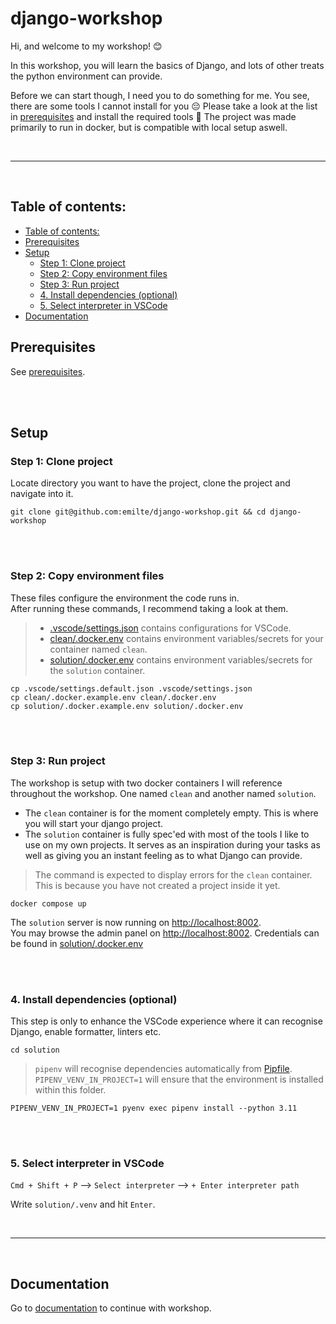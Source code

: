 # django-workshop

Hi, and welcome to my workshop! 😊

In this workshop, you will learn the basics of Django, and lots of other treats the python environment can provide.

Before we can start though, I need you to do something for me. You see, there are some tools I cannot install for you 😔 Please take a look at the list in [prerequisites](#prerequisites) and install the required tools 🔧
The project was made primarily to run in docker, but is compatible with local setup aswell.

<br>
<hr>
<br>

## Table of contents:

- [Table of contents:](#table-of-contents)
- [Prerequisites](#prerequisites)
- [Setup](#setup)
  - [Step 1: Clone project](#step-1-clone-project)
  - [Step 2: Copy environment files](#step-2-copy-environment-files)
  - [Step 3: Run project](#step-3-run-project)
  - [4. Install dependencies (optional)](#4-install-dependencies-optional)
  - [5. Select interpreter in VSCode](#5-select-interpreter-in-vscode)
- [Documentation](#documentation)

## Prerequisites

See [prerequisites](/documentation/prerequisites.md).

<br>
<br>

## Setup

### Step 1: Clone project

Locate directory you want to have the project, clone the project and navigate into it.

```
git clone git@github.com:emilte/django-workshop.git && cd django-workshop
```

<br>
<br>

### Step 2: Copy environment files

These files configure the environment the code runs in.  
After running these commands, I recommend taking a look at them.

> - [.vscode/settings.json](.vscode/settings.json) contains configurations for VSCode.
> - [clean/.docker.env](clean/.docker.env) contains environment variables/secrets for your container named `clean`.
> - [solution/.docker.env](solution/.docker.env) contains environment variables/secrets for the `solution` container.

```
cp .vscode/settings.default.json .vscode/settings.json
cp clean/.docker.example.env clean/.docker.env
cp solution/.docker.example.env solution/.docker.env
```

<br>
<br>

<!-- ### 3. Build project

```
docker compose build
``` -->

<!-- <br> -->
<!-- <br> -->

### Step 3: Run project

The workshop is setup with two docker containers I will reference throughout the workshop. One named `clean` and another named `solution`.

- The `clean` container is for the moment completely empty. This is where you will start your django project.
- The `solution` container is fully spec'ed with most of the tools I like to use on my own projects. It serves as an inspiration during your tasks as well as giving you an instant feeling as to what Django can provide.

> The command is expected to display errors for the `clean` container.
> This is because you have not created a project inside it yet.

```
docker compose up
```

The `solution` server is now running on [http://localhost:8002](http://localhost:8002).  
You may browse the admin panel on [http://localhost:8002](http://localhost:8002).
Credentials can be found in [solution/.docker.env](/solution/.docker.env)

<br>
<br>

### 4. Install dependencies (optional)

This step is only to enhance the VSCode experience where it can recognise Django, enable formatter, linters etc.

```
cd solution
```

> `pipenv` will recognise dependencies automatically from [Pipfile](/solution/Pipfile).
> `PIPENV_VENV_IN_PROJECT=1` will ensure that the environment is installed within this folder.

```
PIPENV_VENV_IN_PROJECT=1 pyenv exec pipenv install --python 3.11
```

<br>
<br>

### 5. Select interpreter in VSCode

`Cmd + Shift + P` --> `Select interpreter` --> `+ Enter interpreter path`

Write `solution/.venv` and hit `Enter`.

<br>
<hr>
<br>

## Documentation

Go to [documentation](/documentation/README.md) to continue with workshop.
